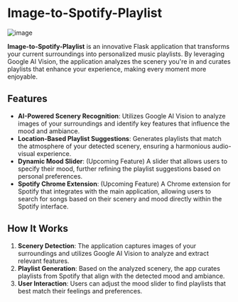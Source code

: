 # Image-to-Spotify-Playlist

![image](https://github.com/user-attachments/assets/ac89ae34-e573-416a-b850-183e7f8c0ffe)

**Image-to-Spotify-Playlist** is an innovative Flask application that transforms your current surroundings into personalized music playlists. By leveraging Google AI Vision, the application analyzes the scenery you're in and curates playlists that enhance your experience, making every moment more enjoyable.

## Features

- **AI-Powered Scenery Recognition**: Utilizes Google AI Vision to analyze images of your surroundings and identify key features that influence the mood and ambiance.
- **Location-Based Playlist Suggestions**: Generates playlists that match the atmosphere of your detected scenery, ensuring a harmonious audio-visual experience.
- **Dynamic Mood Slider**: (Upcoming Feature) A slider that allows users to specify their mood, further refining the playlist suggestions based on personal preferences.
- **Spotify Chrome Extension**: (Upcoming Feature) A Chrome extension for Spotify that integrates with the main application, allowing users to search for songs based on their scenery and mood directly within the Spotify interface.

## How It Works

1. **Scenery Detection**: The application captures images of your surroundings and utilizes Google AI Vision to analyze and extract relevant features.
2. **Playlist Generation**: Based on the analyzed scenery, the app curates playlists from Spotify that align with the detected mood and ambiance.
3. **User Interaction**: Users can adjust the mood slider to find playlists that best match their feelings and preferences.
